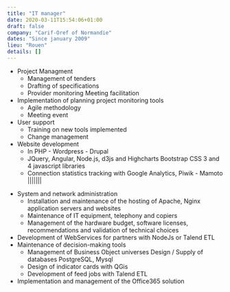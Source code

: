 ```yaml
---
title: "IT manager"
date: 2020-03-11T15:54:06+01:00
draft: false
company: "Carif-Oref of Normandie"
dates: "Since january 2009"
lieu: "Rouen"
details: []
---
```

- Project Managment
  - Management of tenders
  - Drafting of specifications
  - Provider monitoring Meeting facilitation
- Implementation of planning project monitoring tools
  - Agile methodology
  - Meeting event
- User support
  - Training on new tools implemented
  - Change management
- Website development
  - In PHP - Wordpress - Drupal
  - JQuery, Angular, Node.js, d3js and Highcharts Bootstrap CSS 3 and 4 javascript libraries
  - Connection statistics tracking with Google Analytics, Piwik - Mamoto
|||||||
* System and network administration
  * Installation and maintenance of the hosting of Apache, Nginx application servers and websites
  * Maintenance of IT equipment, telephony and copiers
  * Management of the hardware budget, software licenses, recommendations and validation of technical choices
* Development of WebServices for partners with NodeJs or Talend ETL
* Maintenance of decision-making tools
  * Management of Business Object universes Design / Supply of databases PostgreSQL, Mysql
  * Design of indicator cards with QGis
  * Development of feed jobs with Talend ETL
* Implementation and management of the Office365 solution

<!--more-->
